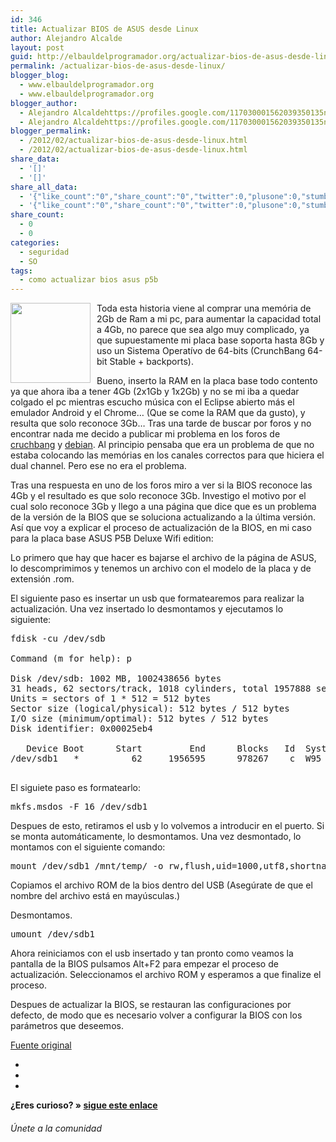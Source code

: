 ```yaml
---
id: 346
title: Actualizar BIOS de ASUS desde Linux
author: Alejandro Alcalde
layout: post
guid: http://elbauldelprogramador.org/actualizar-bios-de-asus-desde-linux/
permalink: /actualizar-bios-de-asus-desde-linux/
blogger_blog:
  - www.elbauldelprogramador.org
  - www.elbauldelprogramador.org
blogger_author:
  - Alejandro Alcaldehttps://profiles.google.com/117030001562039350135noreply@blogger.com
  - Alejandro Alcaldehttps://profiles.google.com/117030001562039350135noreply@blogger.com
blogger_permalink:
  - /2012/02/actualizar-bios-de-asus-desde-linux.html
  - /2012/02/actualizar-bios-de-asus-desde-linux.html
share_data:
  - '[]'
  - '[]'
share_all_data:
  - '{"like_count":"0","share_count":"0","twitter":0,"plusone":0,"stumble":0,"pinit":0,"count":0,"time":1333551699}'
  - '{"like_count":"0","share_count":"0","twitter":0,"plusone":0,"stumble":0,"pinit":0,"count":0,"time":1333551699}'
share_count:
  - 0
  - 0
categories:
  - seguridad
  - SO
tags:
  - como actualizar bios asus p5b
---
```

<div class="separator" style="float:left; margin-right:10px;">
  <img border="0" height="128" width="128" src="http://3.bp.blogspot.com/-wblX_BLWbE0/T0gHYglK1UI/AAAAAAAACI4/qtp0VmYrmqA/s400/b5018_firmwareupdateiconx_36031_640.png" />
</div>

Toda esta historia viene al comprar una memória de 2Gb de Ram a mi pc, para aumentar la capacidad total a 4Gb, no parece que sea algo muy complicado, ya que supuestamente mi placa base soporta hasta 8Gb y uso un Sistema Operatívo de 64-bits (CrunchBang 64-bit Stable + backports).

Bueno, inserto la RAM en la placa base todo contento ya que ahora iba a tener 4Gb (2x1Gb y 1x2Gb) y no se mi iba a quedar colgado el pc mientras escucho música con el Eclipse abierto más el emulador Android y el Chrome&#8230; (Que se come la RAM que da gusto), y resulta que solo reconoce 3Gb&#8230; Tras una tarde de buscar por foros y no encontrar nada me decido a publicar mi problema en los foros de [cruchbang][1] y [debian][2]. Al principio pensaba que era un problema de que no estaba colocando las memórias en los canales correctos para que hiciera el dual channel. Pero ese no era el problema.

Tras una respuesta en uno de los foros miro a ver si la BIOS reconoce las 4Gb y el resultado es que solo reconoce 3Gb. Investigo el motivo por el cual solo reconoce 3Gb y llego a una página que dice que es un problema de la versión de la BIOS que se soluciona actualizando a la última versión. Así que voy a explicar el proceso de actualización de la BIOS, en mi caso para la placa base ASUS P5B Deluxe Wifi edition:

  
<!--more-->

Lo primero que hay que hacer es bajarse el archivo de la página de ASUS, lo descomprimimos y tenemos un archivo con el modelo de la placa y de extensión .rom.

El siguiente paso es insertar un usb que formatearemos para realizar la actualización. Una vez insertado lo desmontamos y ejecutamos lo siguiente:

<pre lang="bash">fdisk -cu /dev/sdb

Command (m for help): p

Disk /dev/sdb: 1002 MB, 1002438656 bytes
31 heads, 62 sectors/track, 1018 cylinders, total 1957888 sectors
Units = sectors of 1 * 512 = 512 bytes
Sector size (logical/physical): 512 bytes / 512 bytes
I/O size (minimum/optimal): 512 bytes / 512 bytes
Disk identifier: 0x00025eb4

   Device Boot      Start         End      Blocks   Id  System
/dev/sdb1   *          62     1956595      978267    c  W95 FAT32 (LBA)

</pre>

El siguiete paso es formatearlo:

<pre lang="bash">mkfs.msdos -F 16 /dev/sdb1
</pre>

Despues de esto, retiramos el usb y lo volvemos a introducir en el puerto. Si se monta automáticamente, lo desmontamos. Una vez desmontado, lo montamos con el siguiente comando:

<pre lang="bash">mount /dev/sdb1 /mnt/temp/ -o rw,flush,uid=1000,utf8,shortname=win95
</pre>

Copiamos el archivo ROM de la bios dentro del USB (Asegúrate de que el nombre del archivo está en mayúsculas.)

Desmontamos.

<pre lang="bash">umount /dev/sdb1
</pre>

Ahora reiniciamos con el usb insertado y tan pronto como veamos la pantalla de la BIOS pulsamos Alt+F2 para empezar el proceso de actualización. Seleccionamos el archivo ROM y esperamos a que finalize el proceso.

Despues de actualizar la BIOS, se restauran las configuraciones por defecto, de modo que es necesario volver a configurar la BIOS con los parámetros que deseemos.

<a target="_blank" href="http://www.blakeanthonyjohnson.com/?p=170">Fuente original</a>

<div class="sharedaddy">
  <div class="sd-content">
    <ul>
      <li>
        <a class="hastip" rel="nofollow" href="http://twitter.com/home?status=Actualizar BIOS de ASUS desde Linux+http://elbauldelprogramador.com/actualizar-bios-de-asus-desde-linux/+V%C3%ADa+%40elbaulp" onclick="javascript:window.open(this.href, '', 'menubar=no,toolbar=no,resizable=yes,scrollbars=yes,height=600,width=600');return false;" title="Compartir en Twitter" target="_blank"><span class="iconbox-title"><i class="icon-twitter icon-2x"></i></span></a>
      </li>
      <li>
        <a class="hastip" rel="nofollow" href="http://www.facebook.com/sharer.php?u=http://elbauldelprogramador.com/actualizar-bios-de-asus-desde-linux/&t=Actualizar BIOS de ASUS desde Linux+http://elbauldelprogramador.com/actualizar-bios-de-asus-desde-linux/+V%C3%ADa+%40elbaulp" onclick="javascript:window.open(this.href, '', 'menubar=no,toolbar=no,resizable=yes,scrollbars=yes,height=600,width=600');return false;" title="Compartir en Facebook" target="_blank"><span class="iconbox-title"><i class="icon-facebook icon-2x"></i></span></a>
      </li>
      <li>
        <a class="hastip" rel="nofollow" href="https://plus.google.com/share?url=Actualizar BIOS de ASUS desde Linux+http://elbauldelprogramador.com/actualizar-bios-de-asus-desde-linux/+V%C3%ADa+%40elbaulp" onclick="javascript:window.open(this.href, '', 'menubar=no,toolbar=no,resizable=yes,scrollbars=yes,height=600,width=600');return false;" title="Compartir en G+" target="_blank"><span class="iconbox-title"><i class="icon-google-plus icon-2x"></i></span></a>
      </li>
    </ul>
  </div>
</div>

<span id="socialbottom" class="highlight style-2">

<p>
  <strong>¿Eres curioso? » <a onclick="javascript:_gaq.push(['_trackEvent','random','click-random']);" href="/index.php?random=1">sigue este enlace</a></strong>
</p>

<h6>
  Únete a la comunidad
</h6>

<div class="iconsc hastip" title="2240 seguidores">
  <a href="http://twitter.com/elbaulp" target="_blank"><i class="icon-twitter"></i></a>
</div>

<div class="iconsc hastip" title="2452 fans">
  <a href="http://facebook.com/elbauldelprogramador" target="_blank"><i class="icon-facebook"></i></a>
</div>

<div class="iconsc hastip" title="0 +1s">
  <a href="http://plus.google.com/+Elbauldelprogramador" target="_blank"><i class="icon-google-plus"></i></a>
</div>

<div class="iconsc hastip" title="Repositorios">
  <a href="http://github.com/algui91" target="_blank"><i class="icon-github"></i></a>
</div>

<div class="iconsc hastip" title="Feed RSS">
  <a href="http://elbauldelprogramador.com/feed" target="_blank"><i class="icon-rss"></i></a>
</div></span>

 [1]: http://crunchbanglinux.org/forums/post/192843/#p192843
 [2]: http://forums.debian.net/viewtopic.php?f=7&t=76419